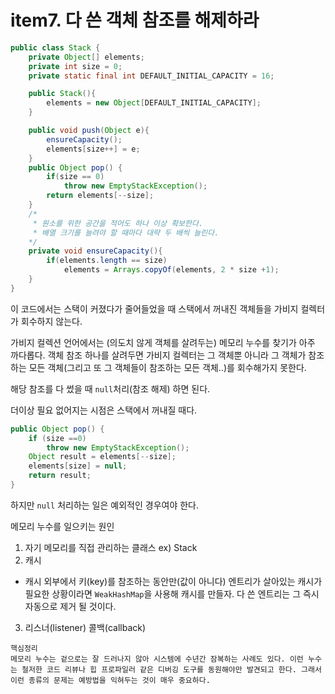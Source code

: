 # item7. 다 쓴 객체 참조를 해제하라 

```java
public class Stack {
    private Object[] elements;
    private int size = 0; 
    private static final int DEFAULT_INITIAL_CAPACITY = 16;

    public Stack(){
        elements = new Object[DEFAULT_INITIAL_CAPACITY];
    }

    public void push(Object e){
        ensureCapacity();
        elements[size++] = e;
    }
    public Object pop() {
        if(size == 0)
            throw new EmptyStackException();
        return elements[--size];
    }
    /*
     * 원소를 위한 공간을 적어도 하나 이상 확보한다. 
     * 배열 크기를 늘려야 할 때마다 대략 두 배씩 늘린다.
    */
    private void ensureCapacity(){
        if(elements.length == size)
            elements = Arrays.copyOf(elements, 2 * size +1);
    }
}
```
이 코드에서는 스택이 커졌다가 줄어들었을 때 스택에서 꺼내진 객체들을 가비지 컬렉터가 회수하지 않는다. 

가비지 컬렉션 언어에서는 (의도치 않게 객체를 살려두는) 메모리 누수를 찾기가 아주 까다롭다. 객체 참조 하나를 살려두면 가비지 컬렉터는 그 객체뿐 아니라 그 객체가 참조하는 모든 객체(그리고 또 그 객체들이 참조하는 모든 객체..)를 회수해가지 못한다. 

해당 참조를 다 썼을 때 `null`처리(참조 해제) 하면 된다. 

더이상 필요 없어지는 시점은 스택에서 꺼내질 때다. 
```java
public Object pop() {
    if (size ==0) 
        throw new EmptyStackException();
    Object result = elements[--size];
    elements[size] = null;
    return result;
}
```

하지만 `null` 처리하는 일은 예외적인 경우여야 한다.

메모리 누수를 일으키는 원인 
1. 자기 메모리를 직접 관리하는 클래스 ex) Stack
2. 캐시
- 캐시 외부에서 키(key)를 참조하는 동안만(값이 아니다) 엔트리가 살아있는 캐시가 필요한 상황이라면 `WeakHashMap`을 사용해 캐시를 만들자. 다 쓴 엔트리는 그 즉시 자동으로 제거 될 것이다. 
3. 리스너(listener) 콜백(callback) 

```
핵심정리 
메모리 누수는 겉으로는 잘 드러나지 않아 시스템에 수년간 잠복하는 사례도 있다. 이런 누수는 철저한 코드 리뷰나 힙 프로파일러 같은 디버깅 도구를 동원해야만 발견되고 한다. 그래서 이런 종류의 문제는 예방법을 익혀두는 것이 매우 중요하다.
```